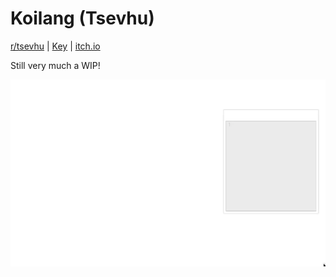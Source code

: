 # Koilang (Tsevhu)

[r/tsevhu](https://www.reddit.com/r/tsevhu/) | [Key](https://www.reddit.com/r/conlangs/comments/gxgy6i/tsevhu_key_activity/) | [itch.io](https://gammagames.itch.io/koilang)

Still very much a WIP!

![preview](docs/img/preview.gif)
